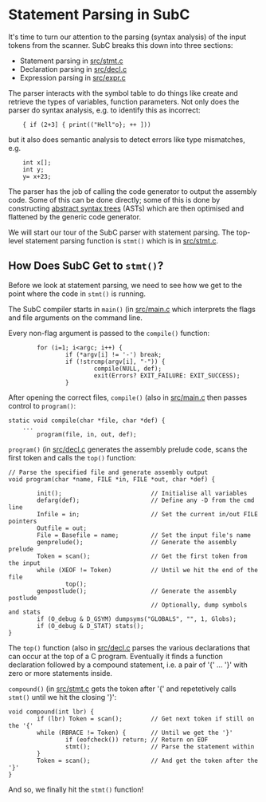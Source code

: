 # Statement Parsing in SubC

It's time to turn our attention to the parsing (syntax analysis) of
the input tokens from the scanner. SubC breaks this down into three
sections:

  + Statement parsing in [src/stmt.c](src/stmt.c)
  + Declaration parsing in [src/decl.c](src/decl.c)
  + Expression parsing in [src/expr.c](src/expr.c)

The parser interacts with the symbol table to do things like create and
retrieve the types of variables, function parameters. Not only does
the parser do syntax analysis, e.g. to identify this as incorrect:

```
	{ if (2+3] { print(("Hell"o}; ++ ]))
```

but it also does semantic analysis to detect errors like type mismatches, e.g.

```
	int x[];
	int y;
	y= x+23;
```

The parser has the job of calling the code generator to output the assembly
code. Some of this can be done directly; some of this is done by constructing
[abstract syntax trees](https://en.wikipedia.org/wiki/Abstract_syntax_tree)
(ASTs) which are then optimised and flattened by the generic code generator.

We will start our tour of the SubC parser with statement parsing. The
top-level statement parsing function is `stmt()` which is in
[src/stmt.c](src/stmt.c).


## How Does SubC Get to `stmt()`?

Before we look at statement parsing, we need to see how we get to
the point where the code in `stmt()` is running.

The SubC compiler starts in `main()` (in [src/main.c](src/main.c)
which interprets the flags and file arguments on the command line.

Every non-flag argument is passed to the `compile()` function:

```
        for (i=1; i<argc; i++) {
                if (*argv[i] != '-') break;
                if (!strcmp(argv[i], "-")) {
                        compile(NULL, def);
                        exit(Errors? EXIT_FAILURE: EXIT_SUCCESS);
                }
```

After opening the correct files, `compile()`
(also in [src/main.c](src/main.c) then passes control to `program()`:

```
static void compile(char *file, char *def) {
	...
        program(file, in, out, def);
```

`program()` (in [src/decl.c](src/decl.c) generates the assembly prelude
code, scans the first token and calls the `top()` function:

```
// Parse the specified file and generate assembly output
void program(char *name, FILE *in, FILE *out, char *def) {

        init();                         // Initialise all variables
        defarg(def);                    // Define any -D from the cmd line
        Infile = in;                    // Set the current in/out FILE pointers
        Outfile = out;
        File = Basefile = name;         // Set the input file's name
        genprelude();                   // Generate the assembly prelude
        Token = scan();                 // Get the first token from the input
        while (XEOF != Token)           // Until we hit the end of the file
                top();
        genpostlude();                  // Generate the assembly postlude
                                        // Optionally, dump symbols and stats
        if (O_debug & D_GSYM) dumpsyms("GLOBALS", "", 1, Globs);
        if (O_debug & D_STAT) stats();
}
```

The `top()` function (also in [src/decl.c](src/decl.c) parses the various
declarations that can occur at the top of a C program. Eventually it
finds a function declaration followed by a compound statement, i.e.
a pair of '{' ... '}' with zero or more statements inside.

`compound()` (in [src/stmt.c](src/stmt.c) gets the token after '{'
and repetetively calls `stmt()` until we hit the closing '}':

```
void compound(int lbr) {
        if (lbr) Token = scan();        // Get next token if still on the '{'
        while (RBRACE != Token) {       // Until we get the '}'
                if (eofcheck()) return; // Return on EOF
                stmt();                 // Parse the statement within
        }
        Token = scan();                 // And get the token after the '}'
}
```

And so, we finally hit the `stmt()` function!
